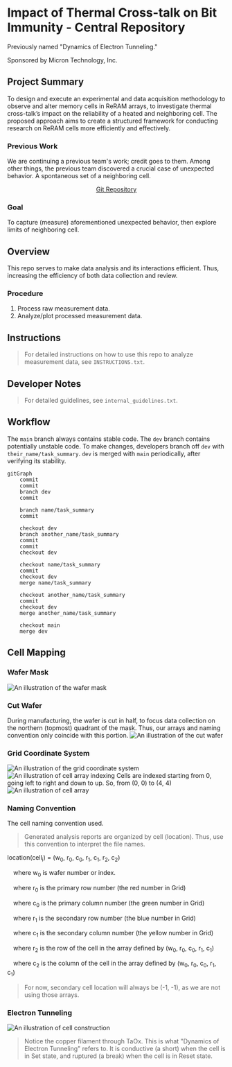 # Impact of Thermal Cross-talk on Bit Immunity - Central Repository

Previously named "Dynamics of Electron Tunneling."

Sponsored by Micron Technology, Inc.

## Project Summary

To design and execute an experimental and data acquisition methodology to observe and alter memory cells in ReRAM arrays, to investigate thermal cross-talk’s impact on the reliability of a heated and neighboring cell. The proposed approach aims to create a structured framework for conducting research on ReRAM cells more efficiently and effectively.

### Previous Work
We are continuing a previous team's work; credit goes to them. Among other things, the previous team discovered a crucial case of unexpected behavior. A spontaneous set of a neighboring cell.  
<div style="text-align: center;">

[Git Repository](https://github.com/mihirsavadi/MicronDynamicsOfElectronTunneling)
</div>
	
### Goal
To capture (measure) aforementioned unexpected behavior, then explore limits of neighboring cell.

## Overview
This repo serves to make data analysis and its interactions efficient. Thus, increasing the efficiency of both data collection and review.

### Procedure
1. Process raw measurement data.
2. Analyze/plot processed measurement data.

## Instructions
> For detailed instructions on how to use this repo to analyze measurement data, see `INSTRUCTIONS.txt`.
	
## Developer Notes
> For detailed guidelines, see `internal_guidelines.txt`. 

## Workflow
The `main` branch always contains stable code. The `dev` branch contains potentially unstable code. To make changes, developers branch off `dev` with `their_name/task_summary`. `dev` is merged with `main` periodically, after verifying its stability. 

```mermaid
gitGraph
	commit
	commit
	branch dev
	commit

	branch name/task_summary
	commit
	
	checkout dev
	branch another_name/task_summary
	commit
	commit
	checkout dev
	
	checkout name/task_summary
	commit
	checkout dev
	merge name/task_summary
	
	checkout another_name/task_summary
	commit
	checkout dev
	merge another_name/task_summary
	
	checkout main
	merge dev
```

## Cell Mapping

### Wafer Mask
![An illustration of the wafer mask](/images/mask.jpg)

### Cut Wafer
During manufacturing, the wafer is cut in half, to focus data collection on the northern (topmost) quadrant of the mask. Thus, our arrays and naming convention only coincide with this portion.
![An illustration of the cut wafer](/images/cutwafer.jpg)

### Grid Coordinate System
![An illustration of the grid coordinate system](/images/maskcoord.jpg)
![An illustration of cell array indexing](/images/array_indexing.png)
Cells are indexed starting from 0, going left to right and down to up. So, from (0, 0) to (4, 4)
![An illustration of cell array](/images/cell_array.png)



### Naming Convention
The cell naming convention used.

> Generated analysis reports are organized by cell (location). Thus, use this convention to interpret the file names.

location(cell<sub>i</sub>) = (w<sub>0</sub>, r<sub>0</sub>, c<sub>0</sub>, r<sub>1</sub>, c<sub>1</sub>, r<sub>2</sub>, c<sub>2</sub>) 

&ensp;&ensp;where w<sub>0</sub> is wafer number or index. 

&ensp;&ensp;where r<sub>0</sub> is the primary row number (the red number in Grid) 

&ensp;&ensp;where c<sub>0</sub> is the primary column number (the green number in Grid) 

&ensp;&ensp;where r<sub>1</sub> is the secondary row number (the blue number in Grid) 

&ensp;&ensp;where c<sub>1</sub> is the secondary column number (the yellow number in Grid) 

&ensp;&ensp;where r<sub>2</sub> is the row of the cell in the array defined by (w<sub>0</sub>, r<sub>0</sub>, c<sub>0</sub>, r<sub>1</sub>, c<sub>1</sub>) 

&ensp;&ensp;where c<sub>2</sub> is the column of the cell in the array defined by (w<sub>0</sub>, r<sub>0</sub>, c<sub>0</sub>, r<sub>1</sub>, c<sub>1</sub>)

> For now, secondary cell location will always be (-1, -1), as we are not using those arrays.

### Electron Tunneling

![An illustration of cell construction](/images/cell_side_view.png)

> Notice the copper filament through TaOx. This is what "Dynamics of Electron Tunneling" refers to. It is conductive (a short) when the cell is in Set state, and ruptured (a break) when the cell is in Reset state.